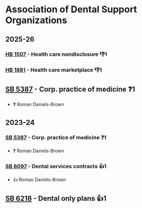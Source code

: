 # Association of Dental Support Organizations
## 2025-26

### [HB 1507](/bill/2025-26/hb/1507/) - Health care nondisclosure  👎1 

### [HB 1881](/bill/2025-26/hb/1881/) - Health care marketplace  👎1 

## [SB 5387](/bill/2025-26/sb/5387/) - Corp. practice of medicine   ❓1
* ❓ Roman Daniels-Brown

## 2023-24

### [SB 5387](/bill/2023-24/sb/5387/) - Corp. practice of medicine   ❓1
* ❓ Roman Daniels-Brown

### [SB 6097](/bill/2023-24/sb/6097/) - Dental services contracts 👍1  
* 👍 Roman Daniels-Brown

## [SB 6218](/bill/2023-24/sb/6218/) - Dental only plans 👍1  
